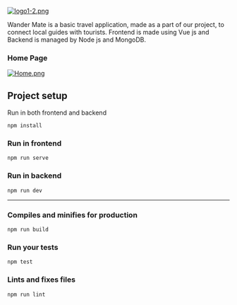 [![logo1-2.png](https://i.postimg.cc/GmvKM7jM/logo1-2.png)](https://postimg.cc/YvqQ0xZg)

Wander Mate is a basic travel application, made as a part of our project, to connect local guides with tourists. Frontend is made using Vue js and Backend is managed by Node js and MongoDB.
### Home Page
[![Home.png](https://i.postimg.cc/dVSsx6ty/Home.png)](https://postimg.cc/18w1gpFm)

## Project setup 
Run in both frontend and backend
```
npm install
```
### Run in frontend
```
npm run serve
```
### Run in backend
```
npm run dev
```
--- 
### Compiles and minifies for production
```
npm run build
```

### Run your tests
```
npm test
```

### Lints and fixes files
```
npm run lint
```

